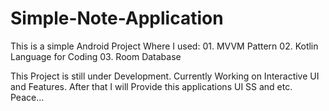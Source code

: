 # Simple-Note-Application
This is a simple Android Project Where I used:
      01. MVVM Pattern
      02. Kotlin Language for Coding
      03. Room Database

This Project is still under Development.
Currently Working on  Interactive UI and Features.
After that I will Provide this applications UI SS and etc.
Peace...
